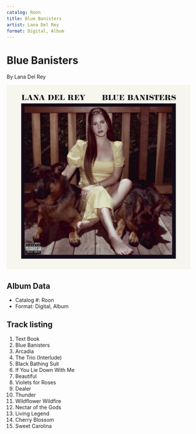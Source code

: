 ```yaml
---
catalog: Roon
title: Blue Banisters
artist: Lana Del Rey
format: Digital, Album
---
```


# Blue Banisters

By Lana Del Rey

![](../../assets/albumcovers/Lana_Del_Rey-Blue_Banisters.png)

## Album Data

- Catalog #: Roon
- Format: Digital, Album


## Track listing


1. Text Book
2. Blue Banisters
3. Arcadia
4. The Trio (Interlude)
5. Black Bathing Suit
6. If You Lie Down With Me
7. Beautiful
8. Violets for Roses
9. Dealer
10. Thunder
11. Wildflower Wildfire
12. Nectar of the Gods
13. Living Legend
14. Cherry Blossom
15. Sweet Carolina

